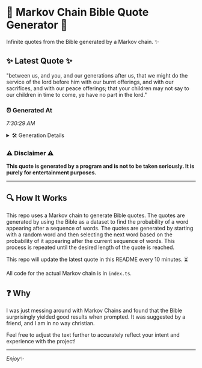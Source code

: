 # 📖 Markov Chain Bible Quote Generator 📖

Infinite quotes from the Bible generated by a Markov chain. ✨

## ✨ Latest Quote ✨
"between us, and you, and our generations after us, that we might do the service of the lord before him with our burnt offerings, and with our sacrifices, and with our peace offerings; that your children may not say to our children in time to come, ye have no part in the lord."

### ⏰ Generated At
*7:30:29 AM*

<details>
    <summary>🛠️ Generation Details</summary>
    <p>
        <strong>🌱 Seed:</strong> between<br>
        <strong>🔄 Iterations:</strong> 52<br>
        <strong>📜 Context History:</strong><br>[ between ]: us,<br>[ between, us, ]: and<br>[ between, us,, and ]: you,<br>[ between, us,, and, you, ]: and<br>[ between, us,, and, you,, and ]: our<br>[ between, us,, and, you,, and, our ]: generations<br>[ us,, and, you,, and, our, generations ]: after<br>[ and, you,, and, our, generations, after ]: us,<br>[ you,, and, our, generations, after, us, ]: that<br>[ and, our, generations, after, us,, that ]: we<br>[ our, generations, after, us,, that, we ]: might<br>[ generations, after, us,, that, we, might ]: do<br>[ after, us,, that, we, might, do ]: the<br>[ us,, that, we, might, do, the ]: service<br>[ that, we, might, do, the, service ]: of<br>[ we, might, do, the, service, of ]: the<br>[ might, do, the, service, of, the ]: lord<br>[ do, the, service, of, the, lord ]: before<br>[ the, service, of, the, lord, before ]: him<br>[ service, of, the, lord, before, him ]: with<br>[ of, the, lord, before, him, with ]: our<br>[ the, lord, before, him, with, our ]: burnt<br>[ lord, before, him, with, our, burnt ]: offerings,<br>[ before, him, with, our, burnt, offerings, ]: and<br>[ him, with, our, burnt, offerings,, and ]: with<br>[ with, our, burnt, offerings,, and, with ]: our<br>[ our, burnt, offerings,, and, with, our ]: sacrifices,<br>[ burnt, offerings,, and, with, our, sacrifices, ]: and<br>[ offerings,, and, with, our, sacrifices,, and ]: with<br>[ and, with, our, sacrifices,, and, with ]: our<br>[ with, our, sacrifices,, and, with, our ]: peace<br>[ our, sacrifices,, and, with, our, peace ]: offerings;<br>[ sacrifices,, and, with, our, peace, offerings; ]: that<br>[ and, with, our, peace, offerings;, that ]: your<br>[ with, our, peace, offerings;, that, your ]: children<br>[ our, peace, offerings;, that, your, children ]: may<br>[ peace, offerings;, that, your, children, may ]: not<br>[ offerings;, that, your, children, may, not ]: say<br>[ that, your, children, may, not, say ]: to<br>[ your, children, may, not, say, to ]: our<br>[ children, may, not, say, to, our ]: children<br>[ may, not, say, to, our, children ]: in<br>[ not, say, to, our, children, in ]: time<br>[ say, to, our, children, in, time ]: to<br>[ to, our, children, in, time, to ]: come,<br>[ our, children, in, time, to, come, ]: ye<br>[ children, in, time, to, come,, ye ]: have<br>[ in, time, to, come,, ye, have ]: no<br>[ time, to, come,, ye, have, no ]: part<br>[ to, come,, ye, have, no, part ]: in<br>[ come,, ye, have, no, part, in ]: the<br>[ ye, have, no, part, in, the ]: lord.<br>
    </p>
</details>

### ⚠️ Disclaimer ⚠️
**This quote is generated by a program and is not to be taken seriously. It is purely for entertainment purposes.**

---

## 🔍 How It Works

This repo uses a Markov chain to generate Bible quotes. The quotes are generated by using the Bible as a dataset to find the probability of a word appearing after a sequence of words. The quotes are generated by starting with a random word and then selecting the next word based on the probability of it appearing after the current sequence of words. This process is repeated until the desired length of the quote is reached.

This repo will update the latest quote in this README every 10 minutes. ⏳

All code for the actual Markov chain is in `index.ts`.

## ❓ Why

I was just messing around with Markov Chains and found that the Bible surprisingly yielded good results when prompted. 
It was suggested by a friend, and I am in no way christian.

Feel free to adjust the text further to accurately reflect your intent and experience with the project!

---

*Enjoy*✨
